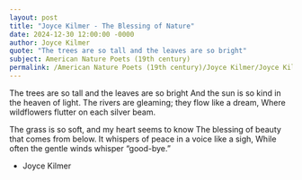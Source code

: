 ```yaml
---
layout: post
title: "Joyce Kilmer - The Blessing of Nature"
date: 2024-12-30 12:00:00 -0000
author: Joyce Kilmer
quote: "The trees are so tall and the leaves are so bright"
subject: American Nature Poets (19th century)
permalink: /American Nature Poets (19th century)/Joyce Kilmer/Joyce Kilmer - The Blessing of Nature
---
```


The trees are so tall and the leaves are so bright
And the sun is so kind in the heaven of light.
The rivers are gleaming; they flow like a dream,
Where wildflowers flutter on each silver beam.

The grass is so soft, and my heart seems to know
The blessing of beauty that comes from below.
It whispers of peace in a voice like a sigh,
While often the gentle winds whisper “good-bye.”

- Joyce Kilmer
